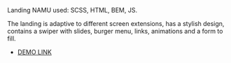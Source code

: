 Landing NAMU used: SCSS, HTML, BEM, JS.

The landing is adaptive to different screen extensions, has a stylish design, contains a swiper with slides, burger menu, links, animations and a form to fill.
- [DEMO LINK](https://Reptiloid044.github.io/Museum-NAMU/)
